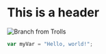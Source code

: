 # This is a header

![Branch from Trolls](https://m.media-amazon.com/images/I/613rAMPermL._AC_UF894,1000_QL80_.jpg)

```javascript
var myVar = "Hello, world!";
```
